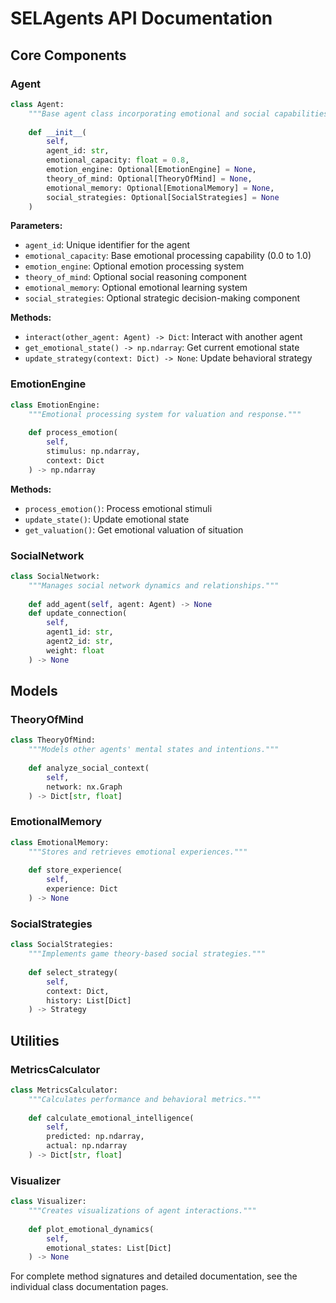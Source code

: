 # SELAgents API Documentation

## Core Components

### Agent
```python
class Agent:
    """Base agent class incorporating emotional and social capabilities."""
    
    def __init__(
        self,
        agent_id: str,
        emotional_capacity: float = 0.8,
        emotion_engine: Optional[EmotionEngine] = None,
        theory_of_mind: Optional[TheoryOfMind] = None,
        emotional_memory: Optional[EmotionalMemory] = None,
        social_strategies: Optional[SocialStrategies] = None
    )
```

**Parameters:**
- `agent_id`: Unique identifier for the agent
- `emotional_capacity`: Base emotional processing capability (0.0 to 1.0)
- `emotion_engine`: Optional emotion processing system
- `theory_of_mind`: Optional social reasoning component
- `emotional_memory`: Optional emotional learning system
- `social_strategies`: Optional strategic decision-making component

**Methods:**
- `interact(other_agent: Agent) -> Dict`: Interact with another agent
- `get_emotional_state() -> np.ndarray`: Get current emotional state
- `update_strategy(context: Dict) -> None`: Update behavioral strategy

### EmotionEngine
```python
class EmotionEngine:
    """Emotional processing system for valuation and response."""
    
    def process_emotion(
        self,
        stimulus: np.ndarray,
        context: Dict
    ) -> np.ndarray
```

**Methods:**
- `process_emotion()`: Process emotional stimuli
- `update_state()`: Update emotional state
- `get_valuation()`: Get emotional valuation of situation

### SocialNetwork
```python
class SocialNetwork:
    """Manages social network dynamics and relationships."""
    
    def add_agent(self, agent: Agent) -> None
    def update_connection(
        self,
        agent1_id: str,
        agent2_id: str,
        weight: float
    ) -> None
```

## Models

### TheoryOfMind
```python
class TheoryOfMind:
    """Models other agents' mental states and intentions."""
    
    def analyze_social_context(
        self,
        network: nx.Graph
    ) -> Dict[str, float]
```

### EmotionalMemory
```python
class EmotionalMemory:
    """Stores and retrieves emotional experiences."""
    
    def store_experience(
        self,
        experience: Dict
    ) -> None
```

### SocialStrategies
```python
class SocialStrategies:
    """Implements game theory-based social strategies."""
    
    def select_strategy(
        self,
        context: Dict,
        history: List[Dict]
    ) -> Strategy
```

## Utilities

### MetricsCalculator
```python
class MetricsCalculator:
    """Calculates performance and behavioral metrics."""
    
    def calculate_emotional_intelligence(
        self,
        predicted: np.ndarray,
        actual: np.ndarray
    ) -> Dict[str, float]
```

### Visualizer
```python
class Visualizer:
    """Creates visualizations of agent interactions."""
    
    def plot_emotional_dynamics(
        self,
        emotional_states: List[Dict]
    ) -> None
```

For complete method signatures and detailed documentation, see the individual class documentation pages.
